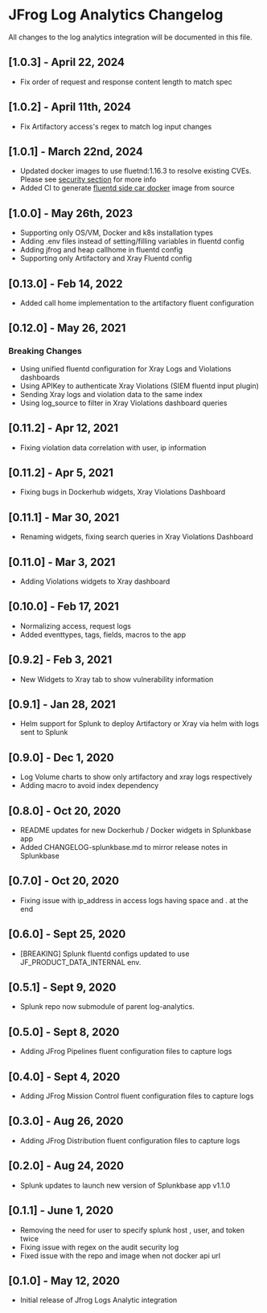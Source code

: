 # JFrog Log Analytics Changelog

All changes to the log analytics integration will be documented in this file.

## [1.0.3] - April 22, 2024

* Fix order of request and response content length to match spec

## [1.0.2] - April 11th, 2024

* Fix Artifactory access's regex to match log input changes

## [1.0.1] - March 22nd, 2024

* Updated docker images to use fluetnd:1.16.3 to resolve existing CVEs. Please see [security section](https://github.com/jfrog/log-analytics-splunk/security) for more info
* Added CI to generate [fluentd side car docker](https://github.com/jfrog/log-analytics-splunk/blob/master/fluentd-installer/Dockerfile.fluentd.sidecar) image from source

## [1.0.0] - May 26th, 2023

* Supporting only OS/VM, Docker and k8s installation types
* Adding .env files instead of setting/filling variables in fluentd config
* Adding jfrog and heap callhome in fluentd config
* Supporting only Artifactory and Xray Fluentd config

## [0.13.0] - Feb 14, 2022

* Added call home implementation to the artifactory fluent configuration

## [0.12.0] - May 26, 2021

### Breaking Changes

* Using unified fluentd configuration for Xray Logs and Violations dashboards
* Using APIKey to authenticate Xray Violations (SIEM fluentd input plugin)
* Sending Xray logs and violation data to the same index
* Using log_source to filter in Xray Violations dashboard queries

## [0.11.2] - Apr 12, 2021

* Fixing violation data correlation with user, ip information

## [0.11.2] - Apr 5, 2021

* Fixing bugs in Dockerhub widgets, Xray Violations Dashboard

## [0.11.1] - Mar 30, 2021

* Renaming widgets, fixing search queries in Xray Violations Dashboard

## [0.11.0] - Mar 3, 2021

* Adding Violations widgets to Xray dashboard

## [0.10.0] - Feb 17, 2021

* Normalizing access, request logs
* Added eventtypes, tags, fields, macros to the app

## [0.9.2] - Feb 3, 2021

* New Widgets to Xray tab to show vulnerability information

## [0.9.1] - Jan 28, 2021

* Helm support for Splunk to deploy Artifactory or Xray via helm with logs sent to Splunk

## [0.9.0] - Dec 1, 2020

* Log Volume charts to show only artifactory and xray logs respectively
* Adding macro to avoid index dependency

## [0.8.0] - Oct 20, 2020

* README updates for new Dockerhub / Docker widgets in Splunkbase app
* Added CHANGELOG-splunkbase.md to mirror release notes in Splunkbase

## [0.7.0] - Oct 20, 2020

* Fixing issue with ip_address in access logs having space and . at the end

## [0.6.0] - Sept 25, 2020

* [BREAKING] Splunk fluentd configs updated to use JF_PRODUCT_DATA_INTERNAL env.

## [0.5.1] - Sept 9, 2020

* Splunk repo now submodule of parent log-analytics.

## [0.5.0] - Sept 8, 2020

* Adding JFrog Pipelines fluent configuration files to capture logs

## [0.4.0] - Sept 4, 2020

* Adding JFrog Mission Control fluent configuration files to capture logs

## [0.3.0] - Aug 26, 2020

* Adding JFrog Distribution fluent configuration files to capture logs

## [0.2.0] - Aug 24, 2020

* Splunk updates to launch new version of Splunkbase app v1.1.0

## [0.1.1] - June 1, 2020

* Removing the need for user to specify splunk host , user, and token twice
* Fixing issue with regex on the audit security log
* Fixed issue with the repo and image when not docker api url

## [0.1.0] - May 12, 2020

* Initial release of Jfrog Logs Analytic integration
